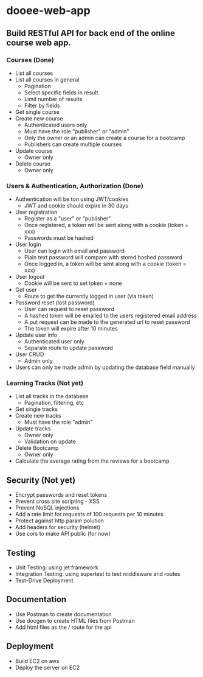 # dooee-web-app

## Build RESTful API for back end of the online course web app. 

### Courses (Done)
- List all courses
- List all courses in general
   * Pagination
   * Select specific fields in result
   * Limit number of results
   * Filter by fields
- Get single course
- Create new course
  * Authenticated users only
  * Must have the role "publisher" or "admin"
  * Only the owner or an admin can create a course for a bootcamp
  * Publishers can create multiple courses
- Update course
  * Owner only
- Delete course
  * Owner only

### Users & Authentication, Authorization (Done)
- Authentication will be ton using JWT/cookies
  * JWT and cookie should expire in 30 days
- User registration
  * Register as a "user" or "publisher"
  * Once registered, a token will be sent along with a cookie (token = xxx)
  * Passwords must be hashed
- User login
  * User can login with email and password
  * Plain text password will compare with stored hashed password
  * Once logged in, a token will be sent along with a cookie (token = xxx)
- User logout
  * Cookie will be sent to set token = none
- Get user
  * Route to get the currently logged in user (via token)
- Password reset (lost password)
  * User can request to reset password
  * A hashed token will be emailed to the users registered email address
  * A put request can be made to the generated url to reset password
  * The token will expire after 10 minutes
- Update user info
  * Authenticated user only
  * Separate route to update password
- User CRUD
  * Admin only
- Users can only be made admin by updating the database field manually

### Learning Tracks (Not yet)
- List all tracks in the database
  * Pagination, filtering, etc
- Get single tracks
- Create new tracks
  * Must have the role "admin"
- Update tracks
  * Owner only
  * Validation on update
- Delete Bootcamp
  * Owner only
- Calculate the average rating from the reviews for a bootcamp

## Security (Not yet)
- Encrypt passwords and reset tokens
- Prevent cross site scripting - XSS
- Prevent NoSQL injections
- Add a rate limit for requests of 100 requests per 10 minutes
- Protect against http param polution
- Add headers for security (helmet)
- Use cors to make API public (for now)

## Testing
- Unit Testing: using jet framework
- Integration Testing: using supertest to test middleware and routes
- Test-Drive Deployment

## Documentation
- Use Postman to create documentation
- Use docgen to create HTML files from Postman
- Add html files as the / route for the api

## Deployment
- Build EC2 on aws
- Deploy the server on EC2
